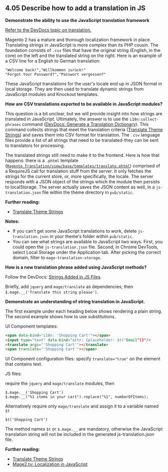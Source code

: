 ## 4.05 Describe how to add a translation in JS
**Demonstrate the ability to use the JavaScript translation framework**

[Refer to the DevDocs topic on translation.](https://devdocs.magento.com/guides/v2.4/frontend-dev-guide/translations/translate_theory.html#add_strings_js)

Magento 2 has a mature and thorough localization framework in place. Translating strings in JavaScript is more complex than its PHP cousin. The foundation consists of `.csv` files that have the original string (English, in the core) on the left and the translated string on the right. Here is an example of a CSV line for a English to German translation:

```
"Welcome back!","Willkommen zurück!"
"Forgot Your Password?","Passwort vergessen?"
```

These JavaScript translations for the user's locale end up in JSON format in local storage. They are then used to translate dynamic strings from JavaScript modules and Knockout templates.

**How are CSV translations exported to be available in JavaScript modules?**

This question is a bit unclear, but we will provide insight into how strings are translated in JavaScript. Ultimately, the answer is to use the `i18n:collect-phrases` command ([DevDocs: Generate a Translation Dictionary](https://devdocs.magento.com/guides/v2.4/config-guide/cli/config-cli-subcommands-i18n.html#config-cli-subcommands-xlate-dict)). This command collects strings that meet the translation criteria ([Translate Theme Strings](https://devdocs.magento.com/guides/v2./frontend-dev-guide/translations/translate_theory.html)) and saves them into CSV format for translation. The `.csv` language files provide a list of all strings that need to be translated-they can be sent to translators for processing.

The translated strings still need to make it to the frontend. Here is how that happens: there is a `.phtml` template ([`Magento_Translation/view/base/templates/translate.phtml`](https://github.com/magento/magento2/blob/2.4-develop/app/code/Magento/Translation/view/base/templates/translate.phtml)) comprised of a RequireJS call for translation stuff from the server. It only fetches the strings for the current store, or, more specifically, the locale. The server responds with a JSON object of the strings which the module then persists to localStorage. The server actually saves the JSON content as well, in a `js-translation.json` file within the theme directory in `pub/static`.

**Further reading:** 
* [Translate Theme Strings](https://devdocs.magento.com/guides/v2./frontend-dev-guide/translations/translate_theory.html)

**Notes:** 
* If you can't get some JavaScript translations to work, delete `js-translation.json` in your theme's folder within `pub/static`.
* You can see what strings are available to JavaScript two ways. First, you could open the `js-translation.json` file. Second, in Chrome DevTools, select Local Storage under the Application tab. After picking the correct domain, filter to `mage-translation-storage`.

**How is a new translation phrase added using JavaScript methods?**

Follow the DevDocs: [Strings Added in JS Files](https://devdocs.magento.com/guides/v2.4/frontend-dev-guide/translations/translate_theory.html#add_strings_js).

Briefly, add `jquery` and `mage/translate` as dependencies; then `$.mage.__('Translate this string please')`.

**Demonstrate an understanding of string translation in JavaScript.**

The first example under each heading below shows rendering a plain string. The second example shows how to use substitutions.

UI Component templates:
```html
<span data-bind="i18n: 'Shopping Cart'"></span>
<input type="text" data-bind="attr: {placeholder: $t("Email")}"/>
<translate args="'Shopping Cart'"></translate>
<span translate="'Shopping Cart'"></span>
```

UI Component configuration files:
specify `translate="true"` on the element that contains text.

JS files:

require the `jquery` and `mage/translate` modules, then

```
$.mage.__('Shopping Cart')
$.mage.__("%1 items in your cart").replace("%1", numberOfItems);
```

Alternatively require only `mage/translate` and assign it to a variable named `$t`

```
$t('Shopping Cart')
```

The method names `$t` or `$.mage.__`  are mandatory, otherwise the JavaScript translation string will not be included in the generated js-translation.json file.

**Further reading:**
* [Translate Theme Strings](https://devdocs.magento.com/guides/v2.4/frontend-dev-guide/translations/translate_theory.html)
* [Mage2.tv: Localization in JavaScript](https://www.mage2.tv/content/javascript/localization-in-javascript/)
